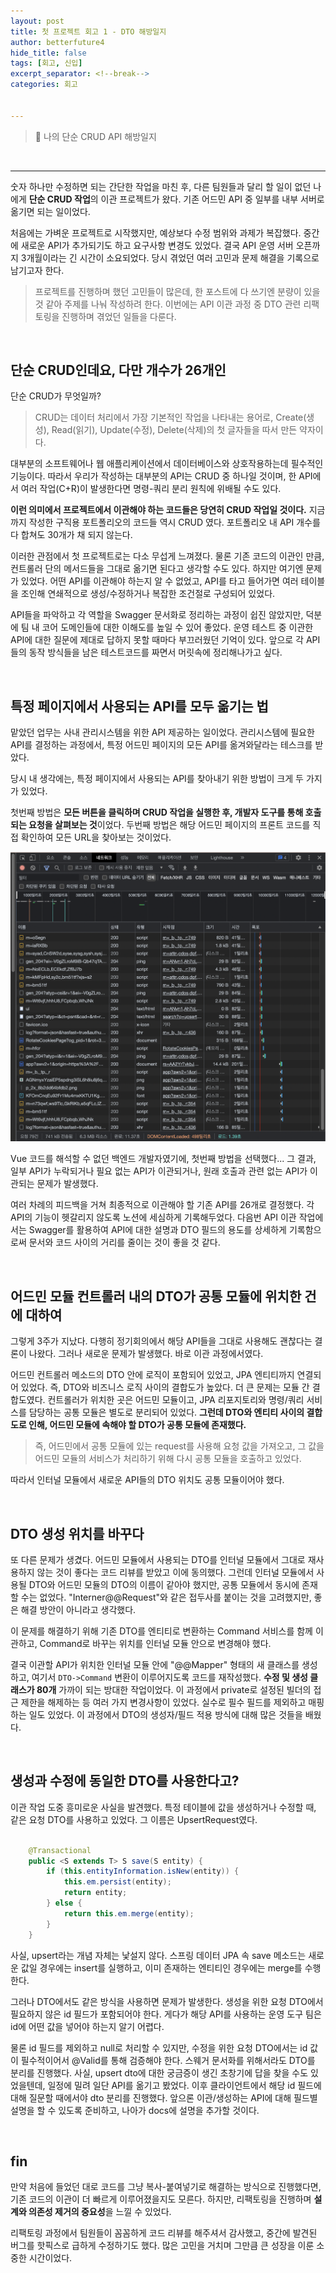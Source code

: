 ```yaml
---
layout: post
title: 첫 프로젝트 회고 1 - DTO 해방일지
author: betterfuture4
hide_title: false
tags: [회고, 신입]
excerpt_separator: <!--break-->
categories: 회고


---
```


> 🥺 나의 단순 CRUD API 해방일지

<!--break-->
<br>

----

숫자 하나만 수정하면 되는 간단한 작업을 마친 후, 다른 팀원들과 달리 할 일이 없던 나에게 **단순 CRUD 작업**의 이관 프로젝트가 왔다. 기존 어드민 API 중 일부를 내부 서버로 옮기면 되는 일이었다.

처음에는 가벼운 프로젝트로 시작했지만, 예상보다 수정 범위와 과제가 복잡했다. 중간에 새로운 API가 추가되기도 하고 요구사항 변경도 있었다. 결국 API 운영 서버 오픈까지 3개월이라는 긴 시간이 소요되었다. 당시 겪었던 여러 고민과 문제 해결을 기록으로 남기고자 한다.

>  프로젝트를 진행하며 했던 고민들이 많은데, 한 포스트에 다 쓰기엔 분량이 있을 것 같아 주제를 나눠 작성하려 한다. 이번에는 API 이관 과정 중 DTO 관련 리팩토링을 진행하며 겪었던 일들을 다룬다.

<br>

## 단순 CRUD인데요, 다만 개수가 26개인

단순 CRUD가 무엇일까? 

> CRUD는 데이터 처리에서 가장 기본적인 작업을 나타내는 용어로, Create(생성), Read(읽기), Update(수정), Delete(삭제)의 첫 글자들을 따서 만든 약자이다. 

대부분의 소프트웨어나 웹 애플리케이션에서 데이터베이스와 상호작용하는데 필수적인 기능이다. 따라서 우리가 작성하는 대부분의 API는 CRUD 중 하나일 것이며, 한 API에서 여러 작업(C+R)이 발생한다면 명령-쿼리 분리 원칙에 위배될 수도 있다.

**이런 의미에서 프로젝트에서 이관해야 하는 코드들은 당연히 CRUD 작업일 것이다.** 지금까지 작성한 구직용 포트폴리오의 코드들 역시 CRUD 였다. 포트폴리오 내 API 개수를 다 합쳐도 30개가 채 되지 않는다. 

이러한 관점에서 첫 프로젝트로는 다소 무섭게 느껴졌다. 물론 기존 코드의 이관인 만큼, 컨트롤러 단의 메서드들을 그대로 옮기면 된다고 생각할 수도 있다. 하지만 여기엔 문제가 있었다. 어떤 API를 이관해야 하는지 알 수 없었고, API를 타고 들어가면 여러 테이블을 조인해 연쇄적으로 생성/수정하거나 복잡한 조건절로 구성되어 있었다.

API들을 파악하고 각 역할을 Swagger 문서화로 정리하는 과정이 쉽진 않았지만, 덕분에 팀 내 코어 도메인들에 대한 이해도를 높일 수 있어 좋았다. 
운영 테스트 중 이관한 API에 대한 질문에 제대로 답하지 못할 때마다 부끄러웠던 기억이 있다. 앞으로 각 API들의 동작 방식들을 남은 테스트코드를 짜면서 머릿속에 정리해나가고 싶다.

<br>

## 특정 페이지에서 사용되는 API를 모두 옮기는 법

맡았던 업무는 사내 관리시스템을 위한 API 제공하는 일이었다. 관리시스템에 필요한 API를 결정하는 과정에서, 특정 어드민 페이지의 모든 API를 옮겨와달라는 테스크를 받았다.

당시 내 생각에는, 특정 페이지에서 사용되는 API를 찾아내기 위한 방법이 크게 두 가지가 있었다. 

첫번째 방법은 **모든 버튼을 클릭하며 CRUD 작업을 실행한 후, 개발자 도구를 통해 호출되는 요청을 살펴보는 것**이었다. 
두번째 방법은 해당 어드민 페이지의 프론트 코드를 직접 확인하여 모든 URL을 찾아보는 것이었다. 

![pageNetwork.png](..%2Fassets%2Fimg%2FpageNetwork.png)

Vue 코드를 해석할 수 없던 백엔드 개발자였기에, 첫번째 방법을 선택했다... 그 결과, 일부 API가 누락되거나 필요 없는 API가 이관되거나, 원래 호출과 관련 없는 API가 이관되는 문제가 발생했다.

여러 차례의 피드백을 거쳐 최종적으로 이관해야 할 기존 API를 26개로 결정했다. 각 API의 기능이 헷갈리지 않도록 노션에 세심하게 기록해두었다. 다음번 API 이관 작업에서는 Swagger를 활용하여 API에 대한 설명과 DTO 필드의 용도를 상세하게 기록함으로써 문서와 코드 사이의 거리를 줄이는 것이 좋을 것 같다.

<br>


## 어드민 모듈 컨트롤러 내의 DTO가 공통 모듈에 위치한 건에 대하여

그렇게 3주가 지났다. 다행히 정기회의에서 해당 API들을 그대로 사용해도 괜찮다는 결론이 나왔다. 그러나 새로운 문제가 발생했다. 바로 이관 과정에서였다.

어드민 컨트롤러 메소드의 DTO 안에 로직이 포함되어 있었고, JPA 엔티티까지 연결되어 있었다. 즉, DTO와 비즈니스 로직 사이의 결합도가 높았다. 더 큰 문제는 모듈 간 결합도였다. 컨트롤러가 위치한 곳은 어드민 모듈이고, JPA 리포지토리와 명령/쿼리 서비스를 담당하는 공통 모듈은 별도로 분리되어 있었다. **그런데 DTO와 엔티티 사이의 결합도로 인해, 어드민 모듈에 속해야 할 DTO가 공통 모듈에 존재했다.**

> 즉, 어드민에서 공통 모듈에 있는 request를 사용해 요청 값을 가져오고, 그 값을 어드민 모듈의 서비스가 처리하기 위해 다시 공통 모듈을 호출하고 있었다. 

따라서 인터널 모듈에서 새로운 API들의 DTO 위치도 공통 모듈이어야 했다.

<br>


## DTO 생성 위치를 바꾸다

또 다른 문제가 생겼다. 어드민 모듈에서 사용되는 DTO를 인터널 모듈에서 그대로 재사용하지 않는 것이 좋다는 코드 리뷰를 받았고 이에 동의했다. 그런데 인터널 모듈에서 사용될 DTO와 어드민 모듈의 DTO의 이름이 같아야 했지만, 공통 모듈에서 동시에 존재할 수는 없었다. "Interner@@Request"와 같은 접두사를 붙이는 것을 고려했지만, 좋은 해결 방안이 아니라고 생각했다.

이 문제를 해결하기 위해 기존 DTO를 엔티티로 변환하는 Command 서비스를 함께 이관하고, Command로 바꾸는 위치를 인터널 모듈 안으로 변경해야 했다.

결국 이관할 API가 위치한 인터널 모듈 안에 "@@Mapper" 형태의 새 클래스를 생성하고, 여기서 `DTO->Command` 변환이 이루어지도록 코드를 재작성했다. **수정 및 생성 클래스가 80개** 가까이 되는 방대한 작업이었다. 이 과정에서 private로 설정된 빌더의 접근 제한을 해제하는 등 여러 가지 변경사항이 있었다. 실수로 필수 필드를 제외하고 매핑하는 일도 있었다. 이 과정에서 DTO의 생성자/필드 적용 방식에 대해 많은 것들을 배웠다.

<br>


## 생성과 수정에 동일한 DTO를 사용한다고?

이관 작업 도중 흥미로운 사실을 발견했다. 특정 테이블에 값을 생성하거나 수정할 때, 같은 요청 DTO를 사용하고 있었다. 그 이름은 UpsertRequest였다. 

```java

    @Transactional
    public <S extends T> S save(S entity) {
        if (this.entityInformation.isNew(entity)) {
            this.em.persist(entity);
            return entity;
        } else {
            return this.em.merge(entity);
        }
    }

```

사실, upsert라는 개념 자체는 낯설지 않다. 스프링 데이터 JPA 속 save 메소드는 새로운 값일 경우에는 insert를 실행하고, 이미 존재하는 엔티티인 경우에는 merge를 수행한다.

그러나 DTO에서도 같은 방식을 사용하면 문제가 발생한다. 생성을 위한 요청 DTO에서 필요하지 않은 id 필드가 포함되어야 한다. 게다가 해당 API를 사용하는 운영 도구 팀은 id에 어떤 값을 넣어야 하는지 알기 어렵다. 

물론 id 필드를 제외하고 null로 처리할 수 있지만, 수정을 위한 요청 DTO에서는 id 값이 필수적이어서 @Valid를 통해 검증해야 한다. 스웨거 문서화를 위해서라도 DTO를 분리를 진행했다.
사실, upsert dto에 대한 궁금증이 생긴 초창기에 답을 찾을 수도 있었을텐데, 일정에 밀려 일단 API를 옮기고 봤었다. 이후 클라이언트에서 해당 id 필드에 대해 질문할 때에서야 dto 분리를 진행했다.
앞으론 이관/생성하는 API에 대해 필드별 설명을 할 수 있도록 준비하고, 나아가 docs에 설명을 추가할 것이다.

<br>


## fin

만약 처음에 들었던 대로 코드를 그냥 복사-붙여넣기로 해결하는 방식으로 진행했다면, 기존 코드의 이관이 더 빠르게 이루어졌을지도 모른다. 하지만, 리팩토링을 진행하며 **설계와 의존성 제거의 중요성**을 느낄 수 있었다. 

리팩토링 과정에서 팀원들이 꼼꼼하게 코드 리뷰를 해주셔서 감사했고, 중간에 발견된 버그를 핫픽스로 급하게 수정하기도 했다. 많은 고민을 거치며 그만큼 큰 성장을 이룬 소중한 시간이었다.
